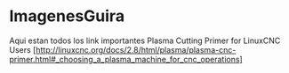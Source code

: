 # ImagenesGuira
Aqui estan todos los link importantes 
Plasma Cutting Primer for LinuxCNC Users [http://linuxcnc.org/docs/2.8/html/plasma/plasma-cnc-primer.html#_choosing_a_plasma_machine_for_cnc_operations]
